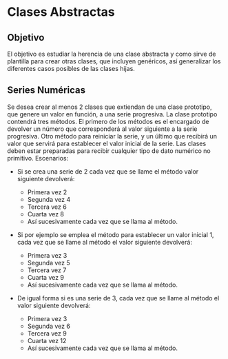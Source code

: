 # Clases Abstractas

## Objetivo

El objetivo es estudiar la herencia de una clase abstracta y como sirve de plantilla para crear otras clases, que incluyen genéricos, así generalizar los diferentes casos posibles de las clases hijas.

## Series Numéricas

Se desea crear al menos 2 clases que extiendan de una clase prototipo, que genere un valor en función, a una serie progresiva. La clase prototipo contendrá tres métodos. El primero de los métodos es el encargado de devolver un número que corresponderá al valor siguiente a la serie progresiva. Otro método para reiniciar la serie, y un último que recibirá un valor que servirá para establecer el valor inicial de la serie. Las clases deben estar preparadas para recibir cualquier tipo de dato numérico no primitivo. Escenarios:

- Si se crea una serie de 2 cada vez que se llame el método valor siguiente devolverá:
    - Primera vez 2
    - Segunda vez 4
    - Tercera vez 6
    - Cuarta vez 8
    - Así sucesivamente cada vez que se llama al método.


- Si por ejemplo se emplea el método para establecer un valor inicial 1, cada vez que se llame al método el valor siguiente devolverá:
    - Primera vez 3
    - Segunda vez 5
    - Tercera vez 7
    - Cuarta vez 9
    - Así sucesivamente cada vez que se llama al método.


- De igual forma si es una serie de 3, cada vez que se llame al método el valor siguiente devolverá:
    - Primera vez 3
    - Segunda vez 6
    - Tercera vez 9
    - Cuarta vez 12
    - Así sucesivamente cada vez que se llama al método.
